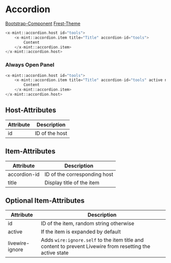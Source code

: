 # Accordion
[Bootstrap-Component](https://getbootstrap.com/docs/5.3/components/accordion/)
[Frest-Theme](https://demos.pixinvent.com/frest-html-admin-template/html/vertical-menu-template-bordered/ui-accordion.html)

```php
<x-mint::accordion.host id="tools">
    <x-mint::accordion.item title="Title" accordion-id="tools">
        Content
    </x-mint::accordion.item>
</x-mint::accordion.host>
```

### Always Open Panel
```php
<x-mint::accordion.host id="tools">
    <x-mint::accordion.item title="Title" accordion-id="tools" active no-sync>
        Content
    </x-mint::accordion.item>
</x-mint::accordion.host>
```

## Host-Attributes

| Attribute | Description    |
|-----------|----------------|
| id        | ID of the host |

## Item-Attributes

| Attribute    | Description                  |
|--------------|------------------------------|
| accordion-id | ID of the corresponding host |
| title        | Display title of the item    |

## Optional Item-Attributes
| Attribute       | Description                                                                                                |
|-----------------|------------------------------------------------------------------------------------------------------------|
| id              | ID of the item, random string otherwise                                                                    |
| active          | If the item is expanded by default                                                                         |
| livewire-ignore | Adds `wire:ignore.self` to the item title and content to prevent Livewire from resetting the active state  |

